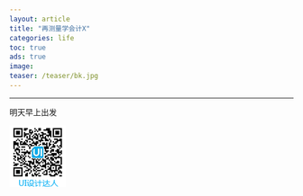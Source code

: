 ```yaml
---
layout: article
title: "再测量学会计X"
categories: life
toc: true
ads: true
image:
teaser: /teaser/bk.jpg
---
```


---

明天早上出发

![df](https://github.com/storage201608/storage/blob/master/chenyifan2016/_posts/life/2016-08-09-1857life.md/ui_weixin.png?raw=true)

